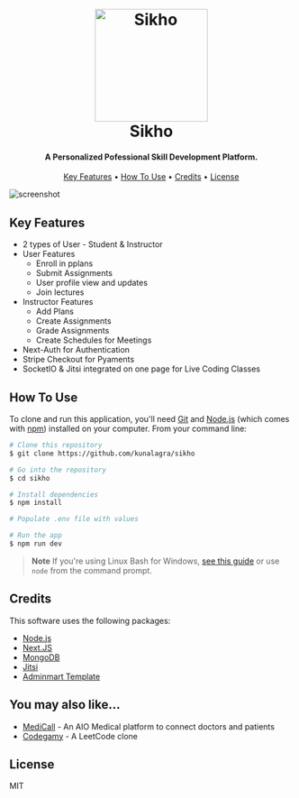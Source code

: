 
<h1 align="center">
  <br>
  <a href="https://sikhoapp.vercel.app/"><img src="https://raw.githubusercontent.com/kunalagra/sikho/main/public/assets/logo/Logo-1.svg" alt="Sikho" width="200"></a>
  <br>
  Sikho
  <br>
</h1>

<h4 align="center">A Personalized Pofessional Skill Development Platform.</h4>

<p align="center">
  <a href="#key-features">Key Features</a> •
  <a href="#how-to-use">How To Use</a> •
  <a href="#credits">Credits</a> •
  <a href="#license">License</a>
</p>

![screenshot](https://raw.githubusercontent.com/kunalagra/sikho/main/public/assets/screenshot.png)

## Key Features

* 2 types of User - Student & Instructor
* User Features
  - Enroll in pplans
  - Submit Assignments
  - User profile view and updates
  - Join lectures
* Instructor Features
  - Add Plans
  - Create Assignments
  - Grade Assignments
  - Create Schedules for Meetings
* Next-Auth for Authentication
* Stripe Checkout for Pyaments 
* SocketIO & Jitsi integrated on one page for Live Coding Classes

## How To Use

To clone and run this application, you'll need [Git](https://git-scm.com) and [Node.js](https://nodejs.org/en/download/) (which comes with [npm](http://npmjs.com)) installed on your computer. From your command line:

```bash
# Clone this repository
$ git clone https://github.com/kunalagra/sikho

# Go into the repository
$ cd sikho

# Install dependencies
$ npm install

# Populate .env file with values

# Run the app
$ npm run dev
```

> **Note**
> If you're using Linux Bash for Windows, [see this guide](https://www.howtogeek.com/261575/how-to-run-graphical-linux-desktop-applications-from-windows-10s-bash-shell/) or use `node` from the command prompt.

## Credits

This software uses the following packages:

- [Node.js](https://nodejs.org/)
- [Next.JS](https://github.com/vercel/next.js/)
- [MongoDB](https://www.mongodb.com/)
- [Jitsi](https://github.com/jitsi/jitsi)
- [Adminmart Template](https://adminmart.com/product/si-educational-next-js/)


## You may also like...

- [MediCall](https://github.com/kunalagra/MediCall) - An AIO Medical platform to connect doctors and patients
- [Codegamy](https://github.com/kunalagra/codegamy) - A LeetCode clone

## License

MIT
